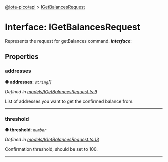 [@iota-pico/api](../README.md) > [IGetBalancesRequest](../interfaces/igetbalancesrequest.md)



# Interface: IGetBalancesRequest


Represents the request for getBalances command.
*__interface__*: 



## Properties
<a id="addresses"></a>

###  addresses

**●  addresses**:  *`string`[]* 

*Defined in [models/IGetBalancesRequest.ts:9](https://github.com/iotaeco/iota-pico-api/blob/3e92717/src/models/IGetBalancesRequest.ts#L9)*



List of addresses you want to get the confirmed balance from.




___

<a id="threshold"></a>

###  threshold

**●  threshold**:  *`number`* 

*Defined in [models/IGetBalancesRequest.ts:13](https://github.com/iotaeco/iota-pico-api/blob/3e92717/src/models/IGetBalancesRequest.ts#L13)*



Confirmation threshold, should be set to 100.




___



